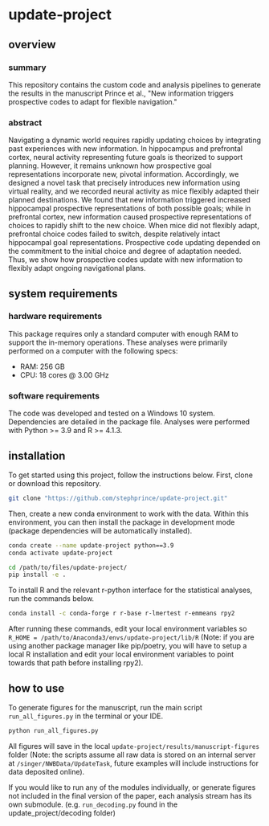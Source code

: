 # update-project

## overview

### summary
This repository contains the custom code and analysis pipelines to generate the results in the manuscript Prince et al., "New information triggers prospective codes to adapt for flexible navigation."

### abstract
Navigating a dynamic world requires rapidly updating choices by integrating past experiences with new information. In hippocampus and prefrontal cortex, neural activity representing future goals is theorized to support planning. However, it remains unknown how prospective goal representations incorporate new, pivotal information. Accordingly, we designed a novel task that precisely introduces new information using virtual reality, and we recorded neural activity as mice flexibly adapted their planned destinations. We found that new information triggered increased hippocampal prospective representations of both possible goals; while in prefrontal cortex, new information caused prospective representations of choices to rapidly shift to the new choice. When mice did not flexibly adapt, prefrontal choice codes failed to switch, despite relatively intact hippocampal goal representations. Prospective code updating depended on the commitment to the initial choice and degree of adaptation needed. Thus, we show how prospective codes update with new information to flexibly adapt ongoing navigational plans.

## system requirements

### hardware requirements
This package requires only a standard computer with enough RAM to support the in-memory operations. These analyses were primarily performed on a computer with the following specs:

- RAM: 256 GB
- CPU: 18 cores @ 3.00 GHz

### software requirements

The code was developed and tested on a Windows 10 system. Dependencies are detailed in the package file. Analyses were performed with Python >= 3.9 and R >= 4.1.3.

## installation

To get started using this project, follow the instructions below. First, clone or download this repository. 

```bash
git clone "https://github.com/stephprince/update-project.git"
```

Then, create a new conda environment to work with the data. 
Within this environment, you can then install the package in development mode 
(package dependencies will be automatically installed).
```bash
conda create --name update-project python==3.9
conda activate update-project

cd /path/to/files/update-project/
pip install -e .
```

To install R and the relevant r-python interface for the statistical analyses, run the commands below.

```bash
conda install -c conda-forge r r-base r-lmertest r-emmeans rpy2
```
After running these commands, edit your local environment variables so `R_HOME = /path/to/Anaconda3/envs/update-project/lib/R`
(Note: if you are using another package manager like pip/poetry, you will have to setup a local R installation and edit 
your local environment variables to point towards that path before installing rpy2). 

## how to use
To generate figures for the manuscript, run the main script `run_all_figures.py` in the terminal or your IDE.

```bash
python run_all_figures.py
```

All figures will save in the local `update-project/results/manuscript-figures` folder
(Note: the scripts assume all raw data is stored on an internal server at `/singer/NWBData/UpdateTask`,
future examples will include instructions for data deposited online).

If you would like to run any of the modules individually, 
or generate figures not included in the final version of the paper, 
each analysis stream has its own submodule.
(e.g. `run_decoding.py` found in the update_project/decoding folder)

